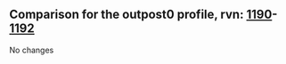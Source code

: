 ## Comparison for the outpost0 profile, rvn: [1190](https://github.com/PRO100KatYT/FortniteProfileRevisions/tree/main/profiles/outpost0/1190%20outpost0.json)-[1192](https://github.com/PRO100KatYT/FortniteProfileRevisions/tree/main/profiles/outpost0/1192%20outpost0.json)

No changes

